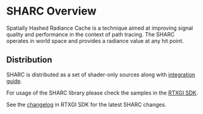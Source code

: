 # SHARC Overview
Spatially Hashed Radiance Cache is a technique aimed at improving signal quality and performance in the context of path tracing. The SHARC operates in world space and provides a radiance value at any hit point.
 
## Distribution
SHARC is distributed as a set of shader-only sources along with [integration guide][SharcIntegrationGuide].

For usage of the SHARC library please check the samples in the [RTXGI SDK][RTXGI].

See the [changelog][Changelog] in RTXGI SDK for the latest SHARC changes.


[SharcIntegrationGuide]: ./docs/Integration.md
[RTXGI]: https://github.com/NVIDIA-RTX/RTXGI
[Changelog]: https://github.com/NVIDIA-RTX/RTXGI/blob/main/Changelog.md

